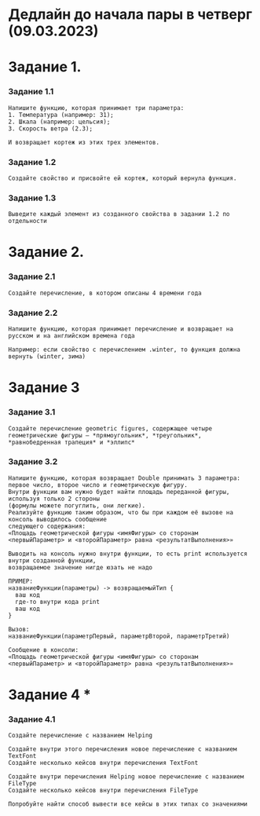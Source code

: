 # Дедлайн до начала пары в четверг (09.03.2023)

# Задание 1.
### Задание 1.1 
    Напишите функцию, которая принимает три параметра:
    1. Температура (например: 31);
    2. Шкала (например: цельсия);
    3. Скорость ветра (2.3);
    
    И возвращает кортеж из этих трех элементов.

### Задание 1.2
    Создайте свойство и присвойте ей кортеж, который вернула функция.
### Задание 1.3 
    Выведите каждый элемент из созданного свойства в задании 1.2 по отдельности

# Задание 2.
### Задание 2.1
    Создайте перечисление, в котором описаны 4 времени года
### Задание 2.2
    Напишите функцию, которая принимает перечисление и возвращает на русском и на английском времена года
    
    Например: если свойство с перечислением .winter, то функция должна вернуть (winter, зима)
    
# Задание 3
### Задание 3.1
    Создайте перечисление geometric figures, содержащее четыре геометрические фигуры — *прямоугольник*, *треугольник*, 
    *равнобедренная трапеция* и *эллипс*

### Задание 3.2
    Напишите функцию, которая возвращает Double принимать 3 параметра: первое число, второе число и геометрическую фигуру. 
    Внутри функции вам нужно будет найти площадь переданной фигуры, используя только 2 стороны 
    (формулы можете погуглить, они легкие).
    Реализуйте функцию таким образом, что бы при каждом её вызове на консоль выводилось сообщение 
    следующего содержания: 
    «Площадь геометрической фигуры <имяФигуры> со сторонам <первыйПараметр> и <второйПараметр> равна <результатВыполнения>»
    
    Выводить на консоль нужно внутри функции, то есть print используется внутри созданной функции,
    возвращаемое значение нигде юзать не надо
    
    ПРИМЕР:
    названиеФункции(параметры) -> возвращаемыйТип {
      ваш код
      где-то внутри кода print
      ваш код
    }
    
    Вызов:
    названиеФункции(параметрПервый, параметрВторой, параметрТретий)
    
    Сообщение в консоли:
    «Площадь геометрической фигуры <имяФигуры> со сторонам <первыйПараметр> и <второйПараметр> равна <результатВыполнения>»
    
    
# Задание 4 *
### Задание 4.1
    Создайте перечисление с названием Helping
    
    Создайте внутри этого перечисления новое перечисление с названием TextFont
    Создайте несколько кейсов внутри перечисления TextFont
    
    Создайте внутри перечисления Helping новое перечисление с названием FileType
    Создайте несколько кейсов внутри перечисления FileType
    
    Попробуйте найти способ вывести все кейсы в этих типах со значениями
    
